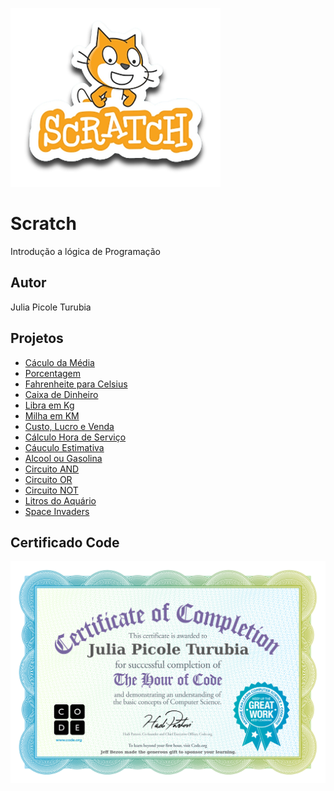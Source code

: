 ![Github](scratch.png)
# Scratch
Introdução a lógica de Programação 
## Autor
Julia Picole Turubia
## Projetos
- [Cáculo da Média](https://scratch.mit.edu/projects/881963507)
- [Porcentagem](https://scratch.mit.edu/projects/882637426)
- [Fahrenheite para Celsius](https://scratch.mit.edu/projects/882611802)
- [Caixa de Dinheiro](https://scratch.mit.edu/projects/883243920)
- [Libra em Kg](https://scratch.mit.edu/projects/885238575)
- [Milha em KM](https://scratch.mit.edu/projects/885293817)
- [Custo, Lucro e Venda](https://scratch.mit.edu/projects/885296304)
- [Cálculo Hora de Serviço](https://scratch.mit.edu/projects/885298628)
- [Cáuculo Estimativa](https://scratch.mit.edu/projects/886840793)
- [Alcool ou Gasolina](https://scratch.mit.edu/projects/887235810)
- [Circuito AND](https://scratch.mit.edu/projects/888053943)
- [Circuito OR](https://scratch.mit.edu/projects/888073613)
- [Circuito NOT](https://scratch.mit.edu/projects/888070273)
- [Litros do Aquário](https://scratch.mit.edu/projects/888448041)
- [Space Invaders](https://scratch.mit.edu/projects/896357606)

  
## Certificado Code

![Github](https://github.com/juliaturubia/Scratch/blob/main/certifi.jpg)

